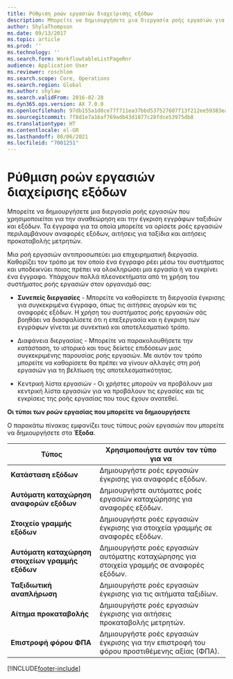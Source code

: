 ```yaml
---
title: Ρύθμιση ροών εργασιών διαχείρισης εξόδων
description: Μπορείτε να δημιουργήσετε μια διεργασία ροής εργασιών για την αναθεώρηση και την έγκριση εγγράφων ταξιδιών και εξόδων.
author: ShylaThompson
ms.date: 09/13/2017
ms.topic: article
ms.prod: ''
ms.technology: ''
ms.search.form: WorkflowtableListPageRnr
audience: Application User
ms.reviewer: roschlom
ms.search.scope: Core, Operations
ms.search.region: Global
ms.author: shylaw
ms.search.validFrom: 2016-02-28
ms.dyn365.ops.version: AX 7.0.0
ms.openlocfilehash: 97db155a1d8ce77f711ea37bbd537527607f13f212ee59383ea165f5e46b81ba
ms.sourcegitcommit: 7f8d1e7a16af769adb43d1877c28fdce53975db8
ms.translationtype: HT
ms.contentlocale: el-GR
ms.lasthandoff: 08/06/2021
ms.locfileid: "7001251"
---
```

# <a name="set-up-expense-management-workflows"></a>Ρύθμιση ροών εργασιών διαχείρισης εξόδων

Μπορείτε να δημιουργήσετε μια διεργασία ροής εργασιών που χρησιμοποιείται για την αναθεώρηση και την έγκριση εγγράφων ταξιδιών και εξόδων. Τα έγγραφα για τα οποία μπορείτε να ορίσετε ροές εργασιών περιλαμβάνουν αναφορές εξόδων, αιτήσεις για ταξίδια και αιτήσεις προκαταβολής μετρητών.

Μια ροή εργασιών αντιπροσωπεύει μια επιχειρηματική διεργασία. Καθορίζει τον τρόπο με τον οποίο ένα έγγραφο ρέει μέσω του συστήματος και υποδεικνύει ποιος πρέπει να ολοκληρώσει μια εργασία ή να εγκρίνει ένα έγγραφο. Υπάρχουν πολλά πλεονεκτήματα από τη χρήση του συστήματος ροής εργασιών στον οργανισμό σας:

-   **Συνεπείς διεργασίες** - Μπορείτε να καθορίσετε τη διεργασία έγκρισης για συγκεκριμένα έγγραφα, όπως τις αιτήσεις αγορών και τις αναφορές εξόδων. Η χρήση του συστήματος ροής εργασιών σάς βοηθάει να διασφαλίσετε ότι η επεξεργασία και η έγκριση των εγγράφων γίνεται με συνεκτικό και αποτελεσματικό τρόπο.

-   Διαφάνεια διεργασίας - Μπορείτε να παρακολουθήσετε την κατάσταση, το ιστορικό και τους δείκτες επιδόσεων μιας συγκεκριμένης παρουσίας ροής εργασιών. Με αυτόν τον τρόπο μπορείτε να καθορίσετε θα πρέπει να γίνουν αλλαγές στη ροή εργασιών για τη βελτίωση της αποτελεσματικότητας.

-   Κεντρική λίστα εργασιών - Οι χρήστες μπορούν να προβάλουν μια κεντρική λίστα εργασιών για να προβάλουν τις εργασίες και τις εγκρίσεις της ροής εργασίας που τους έχουν ανατεθεί. 

**Οι τύποι των ροών εργασίας που μπορείτε να δημιουργήσετε**

Ο παρακάτω πίνακας εμφανίζει τους τύπους ροών εργασιών που μπορείτε να δημιουργήσετε στα **Έξοδα**.


|              <strong>Τύπος</strong>              |                   <strong>Χρησιμοποιήστε αυτόν τον τύπο για να</strong>                   |
|-------------------------------------------------|-----------------------------------------------------------------------|
|         <strong>Κατάσταση εξόδων</strong>         |            Δημιουργήστε ροές εργασιών έγκρισης για αναφορές εξόδων.             |
|  <strong>Αυτόματη καταχώρηση αναφορών εξόδων</strong>   |        Δημιουργήστε αυτόματες ροές εργασιών καταχώρησης για αναφορές εξόδων.        |
|       <strong>Στοιχείο γραμμής εξόδων</strong>        |     Δημιουργήστε ροές εργασιών έγκρισης για στοιχεία γραμμής σε αναφορές εξόδων.      |
| <strong>Αυτόματη καταχώρηση στοιχείων γραμμής εξόδων</strong> | Δημιουργήστε ροές εργασιών αυτόματης καταχώρησης για στοιχεία γραμμής σε αναφορές εξόδων. |
|       <strong>Ταξιδιωτική αναπλήρωση</strong>       |          Δημιουργήστε ροές εργασιών έγκρισης για τις αιτήματα ταξιδίων.           |
|      <strong>Αίτημα προκαταβολής</strong>      |         Δημιουργήστε ροές εργασιών έγκρισης για αιτήσεις προκαταβολής μετρητών.          |
|        <strong>Επιστροφή φόρου ΦΠΑ</strong>        | Δημιουργήστε ροές εργασιών έγκρισης για την επιστροφή του φόρου προστιθέμενης αξίας (ΦΠΑ).  |



[!INCLUDE[footer-include](../includes/footer-banner.md)]